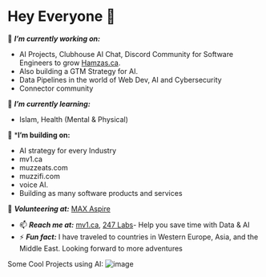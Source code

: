 # Hey Everyone 👋
🔭 ***I’m currently working on:***
- AI Projects, Clubhouse AI Chat, Discord Community for Software Engineers to grow [Hamzas.ca](https://hamzas.ca).
- Also building a GTM Strategy for AI.
- Data Pipelines in the world of Web Dev, AI and Cybersecurity
- Connector community
   
🌱 ***I’m currently learning:***
- Islam, Health (Mental & Physical)

👯 ***I’m building on:** 
- AI strategy for every Industry
- mv1.ca
- muzzeats.com
- muzzifi.com
- voice AI.
- Building as many software products and services

👯 ***Volunteering at:*** [MAX Aspire](https://aspire.onemax.org/)
- 📫 ***Reach me at:*** [mv1.ca](https://www.mv1.ca/), [247 Labs](https://247labs.com)- Help you save time with Data & AI
- ⚡ ***Fun fact:*** I have traveled to countries in Western Europe, Asia, and the Middle East. Looking forward to more adventures

Some Cool Projects using AI:
 ![image](https://github.com/user-attachments/assets/1e0d631c-ab92-4ea8-96ed-9e5fe8de2433)

